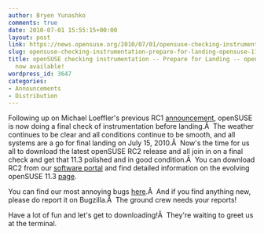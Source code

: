 ```yaml
---
author: Bryen Yunashko
comments: true
date: 2010-07-01 15:55:15+00:00
layout: post
link: https://news.opensuse.org/2010/07/01/opensuse-checking-instrumentation-prepare-for-landing-opensuse-11-3-rc2-now-available/
slug: opensuse-checking-instrumentation-prepare-for-landing-opensuse-11-3-rc2-now-available
title: openSUSE checking instrumentation -- Prepare for Landing -- openSUSE 11.3 RC2
  now available!
wordpress_id: 3647
categories:
- Announcements
- Distribution
---
```


Following up on Michael Loeffler's previous RC1 [announcement](http://news.opensuse.org/2010/06/17/opensuse-approaching-destination-please-fasten-your-seat-belts-opensuse-11-3-rc1-is-available/), openSUSE is now doing a final check of instrumentation before landing.Â  The weather continues to be clear and all conditions continue to be smooth, and all systems are a go for final landing on July 15, 2010.Â  Now's the time for us all to download the latest openSUSE RC2 release and all join in on a final check and get that 11.3 polished and in good condition.Â  You can download RC2 from our [software portal](http://software.opensuse.org/developer/en) and find detailed information on the evolving openSUSE 11.3 [page](http://wiki.opensuse.org/Product_highlights).

You can find our most annoying bugs [here](http://en.opensuse.org/Bugs:Most_Annoying_Bugs_11.3_dev).Â  And if you find anything new, please do report it on Bugzilla.Â  The ground crew needs your reports!

Have a lot of fun and let's get to downloading!Â  They're waiting to greet us at the terminal.
